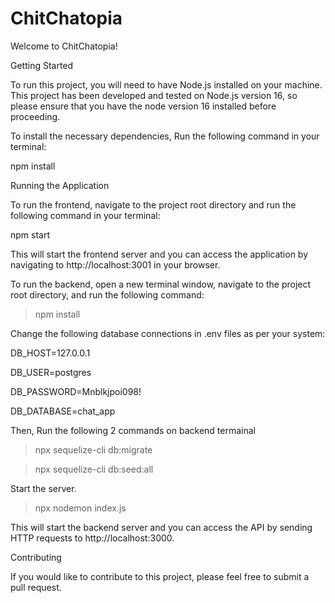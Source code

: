 # ChitChatopia


Welcome to ChitChatopia! 

Getting Started

To run this project, you will need to have Node.js installed on your machine. This project has been developed and tested on Node.js version 16, so please ensure that you have the node version 16 installed before proceeding.

To install the necessary dependencies, Run the following command in your terminal:

npm install 

Running the Application

To run the frontend, navigate to the project root directory and run the following command in your terminal:

npm start

This will start the frontend server and you can access the application by navigating to http://localhost:3001 in your browser.

To run the backend, open a new terminal window, navigate to the project root directory, and run the following command:

>npm install

Change the following database connections in .env files as per your system:

DB_HOST=127.0.0.1

DB_USER=postgres

DB_PASSWORD=Mnblkjpoi098!

DB_DATABASE=chat_app
 
 
Then, Run the following 2 commands on backend termainal

>npx sequelize-cli db:migrate

>npx sequelize-cli db:seed:all

Start the server.
>npx nodemon index.js

This will start the backend server and you can access the API by sending HTTP requests to http://localhost:3000.

Contributing

If you would like to contribute to this project, please feel free to submit a pull request.


